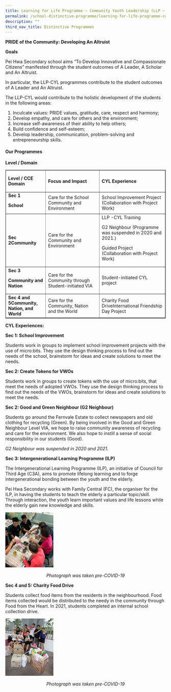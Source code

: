 ```yaml
---
title: Learning for Life Programme – Community Youth Leadership (LLP – CYL)
permalink: /school-distinctive-programme/learning-for-life-programme-community-youth-leadership-llp-cyl/
description: ""
third_nav_title: Distinctive Programmes
---
```

<p><strong>PRIDE of the Community: Developing An Altruist</strong></p>
<p><strong>Goals</strong></p>
<p>Pei Hwa Secondary school aims &ldquo;To Develop Innovative and Compassionate Citizens&rdquo; manifested through the student outcomes of A Leader, A Scholar and An Altruist.</p>
<p>In particular, the LLP-CYL programmes contribute to the student outcomes of A Leader and An Altruist.</p>
<p>The LLP-CYL would contribute to the holistic development of the students in the following areas:</p>
<ol>
<li>Inculcate values: PRIDE values, gratitude, care, respect and harmony;</li>
<li>Develop empathy, and care for others and the environment;</li>
<li>Increase self-awareness of their ability to help others;</li>
<li>Build confidence and self-esteem;</li>
<li>Develop leadership, communication, problem-solving and entrepreneurship skills.</li>
</ol>
<h4><strong>Our Programmes</strong></h4>
<p><strong>Level / Domain</strong></p>
<div>
<table border="1" width="0">
<tbody>
<tr>
<td width="131">
<p><strong>Level /&nbsp;</strong><strong>CCE Domain</strong></p>
</td>
<td width="234">
<p><strong>Focus and Impact</strong></p>
</td>
<td width="277">
<p><strong>CYL Experience</strong></p>
</td>
</tr>
<tr>
<td width="131"><strong>Sec 1</strong>
<p><strong>School</strong></p>
</td>
<td width="234">Care for the School Community and Environment</td>
<td width="277">School Improvement Project (Collaboration with Project Work)</td>
</tr>
<tr>
<td width="131"><strong>Sec 2</strong><strong>Community</strong></td>
<td width="234">Care for the Community and Environment</td>
<td width="277">LLP -CYL Training
<p>G2 Neighbour (Programme was suspended in 2020 and 2021.)</p>
<p>Guided Project (Collaboration with Project Work)</p>
</td>
</tr>
<tr>
<td width="131"><strong>Sec 3</strong>
<p><strong>Community and Nation</strong></p>
</td>
<td width="234">Care for the Community through Student-initiated VIA</td>
<td width="277">Student-initiated CYL project</td>
</tr>
<tr>
<td width="131"><strong>Sec 4 and 5</strong><strong>Community, Nation, and World</strong></td>
<td width="234">Care for the Community, Nation and the World</td>
<td width="277">Charity Food DriveInternational Friendship Day Project</td>
</tr>
</tbody>
</table>
</div>
<p><strong>CYL Experiences:</strong></p>
<p><strong>Sec 1: School Improvement</strong></p>
<p>Students work in groups to implement school improvement projects with the use of micro:bits. They use the design thinking process to find out the needs of the school, brainstorm for ideas and create solutions to meet the needs.</p>
<p><strong>Sec 2: Create Tokens for VWOs</strong></p>
<p>Students work in groups to create tokens with the use of micro:bits, that meet the needs of adopted VWOs. They use the design thinking process to find out the needs of the VWOs, brainstorm for ideas and create solutions to meet the needs.</p>
<p><strong>Sec 2: Good and Green Neighbour (G2 Neighbour)</strong></p>
<p>Students go around the Fernvale Estate to collect newspapers and old clothing for recycling (Green). By being involved in the Good and Green Neighbour Level VIA, we hope to raise community awareness of recycling and care for the environment. We also hope to instill a sense of social responsibility in our students (Good).</p>
<p><em>G2 Neighbour was suspended in 2020 and 2021.</em></p>
<p><strong>Sec 3: Intergenerational Learning Programme (ILP)</strong></p>
<p>The Intergenerational Learning Programme (ILP), an initiative of Council for Third Age (C3A), aims to promote lifelong learning and to forge intergenerational bonding between the youth and the elderly.</p>
<p>Pei Hwa Secondary works with Family Central (FC), the organiser for the ILP, in having the students to teach the elderly a particular topic/skill. Through interaction, the youth learn important values and life lessons while the elderly gain new knowledge and skills.</p>
<img style="width: 30%;" src="/images/LLP-01.jpg" />
<p style="text-align: center;"><em>Photograph was taken pre-COVID-19</em></p>
<p><strong>Sec 4 and 5: Charity Food Drive</strong></p>
<p>Students collect food items from the residents in the neighbourhood. Food items collected would be distributed to the needy in the community through Food from the Heart. In 2021, students completed an internal school collection drive.</p>
<img style="width: 30%;" src="/images/LLP-02.jpg" />
<p style="text-align: center;"><em>Photograph was taken pre-COVID-19</em></p>
